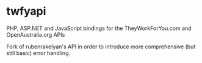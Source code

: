 twfyapi
=======

PHP, ASP.NET and JavaScript bindings for the TheyWorkForYou.com and OpenAustralia.org APIs

Fork of rubenrakelyan's API in order to introduce more comprehensive (but still basic) error handling.
